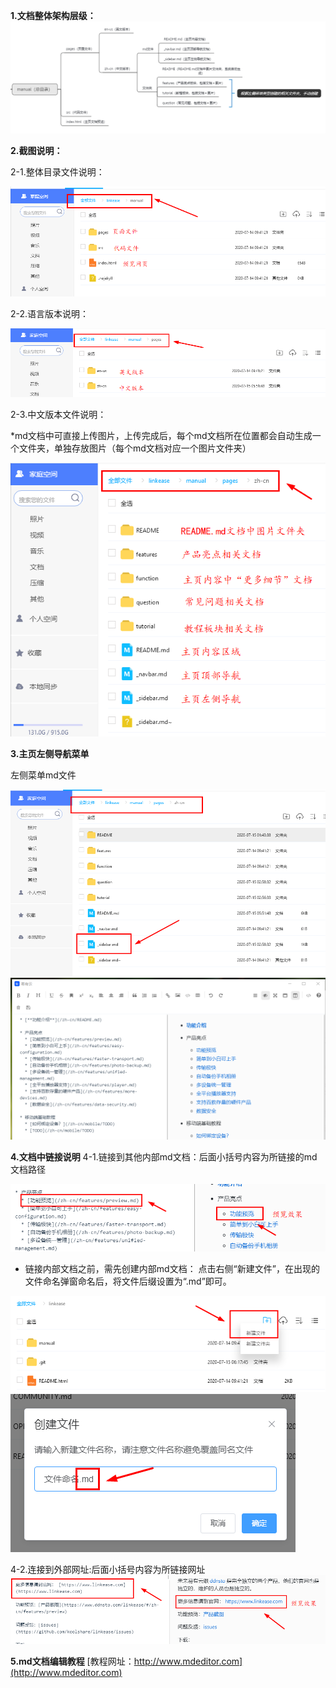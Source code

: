 **1.文档整体架构层级：**
![结构层级.png](./Markdown编辑教程/结构层级.png)

**2.截图说明：**

2-1.整体目录文件说明：

![整体目录说明.png](./Markdown编辑教程/整体目录说明.png)

2-2.语言版本说明：

![语言版本说明.png](./Markdown编辑教程/语言版本说明.png)

2-3.中文版本文件说明：

*md文档中可直接上传图片，上传完成后，每个md文档所在位置都会自动生成一个文件夹，单独存放图片（每个md文档对应一个图片文件夹）

![中文版本文件说明.png](./Markdown编辑教程/中文版本文件说明.png)

**3.主页左侧导航菜单**

左侧菜单md文件

![左侧菜单.png](./Markdown编辑教程/左侧菜单.png)
![左侧导航编辑菜单.png](./Markdown编辑教程/左侧导航编辑菜单.png)

**4.文档中链接说明**
4-1.链接到其他内部md文档：后面小括号内容为所链接的md文档路径

![链接内部文档.png](./Markdown编辑教程/链接内部文档.png)

* 链接内部文档之前，需先创建内部md文档： 点击右侧“新建文件”，在出现的文件命名弹窗命名后，将文件后缀设置为“.md”即可。

![创建md文档1.png](./Markdown编辑教程/创建md文档1.png)
![创建md文档2.png](./Markdown编辑教程/创建md文档2.png)

4-2.连接到外部网址:后面小括号内容为所链接网址
![外部链接.png](./Markdown编辑教程/外部链接.png)

**5.md文档编辑教程**
[教程网址：http://www.mdeditor.com](http://www.mdeditor.com) 